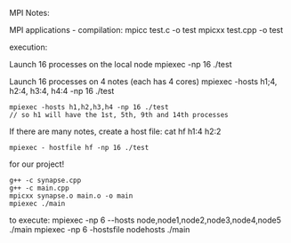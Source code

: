 MPI Notes:

MPI applications - compilation:
    mpicc test.c -o test
    mpicxx test.cpp -o test

execution:

Launch 16 processes on the local node
    mpiexec -np 16 ./test

Launch 16 processes on 4 notes (each has 4 cores)
    mpiexec -hosts h1;4, h2:4, h3:4, h4:4 -np 16 ./test

    mpiexec -hosts h1,h2,h3,h4 -np 16 ./test
    // so h1 will have the 1st, 5th, 9th and 14th processes

If there are many notes, create a host file:
    cat hf
        h1:4
        h2:2

    mpiexec - hostfile hf -np 16 ./test

for our project!

    g++ -c synapse.cpp
    g++ -c main.cpp
    mpicxx synapse.o main.o -o main
    mpiexec ./main

to execute:
    mpiexec -np 6 --hosts node,node1,node2,node3,node4,node5 ./main
    mpiexec -np 6 -hostsfile nodehosts ./main


